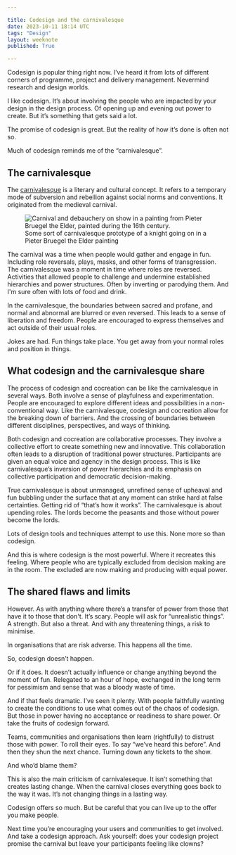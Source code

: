 ```yaml
---

title: Codesign and the carnivalesque
date: 2023-10-11 18:14 UTC
tags: "Design"
layout: weeknote
published: True

---
```


Codesign is popular thing right now. I’ve heard it from lots of different corners of programme, project and delivery management. Nevermind research and design worlds.

I like codesign. It’s about involving the people who are impacted by your design in the design process. Of opening up and evening out power to create. But it’s something that gets said a lot.

The promise of codesign is great. But the reality of how it’s done is often not so.

Much of codesign reminds me of the “carnivalesque”.

## The carnivalesque

The [carnivalesque](http://www.longwood.edu/staff/mcgeecw/notesoncarnivalesque.htm) is a literary and cultural concept. It refers to a temporary mode of subversion and rebellion against social norms and conventions. It originated from the medieval carnival.

<figure class="noir">
    <img src="/images/pieter-bruegel.jpeg" alt="Carnival and debauchery on show in a painting from Pieter Bruegel the Elder, painted during the 16th century."/>
    <figcaption>Some sort of carnivalesque prototype of a knight going on in a Pieter Bruegel the Elder painting</figcaption>
  </figure>

The carnival was a time when people would gather and engage in fun. Including role reversals, plays, masks, and other forms of transgression. The carnivalesque was a moment in time where roles are reversed. Activities that allowed people to challenge and undermine established hierarchies and power structures. Often by inverting or parodying them. And I'm sure often with lots of food and drink.

In the carnivalesque, the boundaries between sacred and profane, and normal and abnormal are blurred or even reversed. This leads to a sense of liberation and freedom. People are encouraged to express themselves and act outside of their usual roles.

Jokes are had. Fun things take place. You get away from your normal roles and position in things.

## What codesign and the carnivalesque share

The process of codesign and cocreation can be like the carnivalesque in several ways. Both involve a sense of playfulness and experimentation. People are encouraged to explore different ideas and possibilities in a non-conventional way. Like the carnivalesque, codesign and cocreation allow for the breaking down of barriers. And the crossing of boundaries between different disciplines, perspectives, and ways of thinking.

Both codesign and cocreation are collaborative processes. They involve a collective effort to create something new and innovative. This collaboration often leads to a disruption of traditional power structures. Participants are given an equal voice and agency in the design process. This is like carnivalesque’s inversion of power hierarchies and its emphasis on collective participation and democratic decision-making.

True carnivalesque is about unmanaged, unrefined sense of upheaval and fun bubbling under the surface that at any moment can strike hard at false certainties. Getting rid of “that’s how it works”. The carnivalesque is about upending roles. The lords become the peasants and those without power become the lords.

Lots of design tools and techniques attempt to use this. None more so than codesign.

And this is where codesign is the most powerful. Where it recreates this feeling. Where people who are typically excluded from decision making are in the room. The excluded are now making and producing with equal power.

## The shared flaws and limits

However. As with anything where there’s a transfer of power from those that have it to those that don't. It’s scary. People will ask for “unrealistic things”. A strength. But also a threat. And with any threatening things, a risk to minimise.

In organisations that are risk adverse. This happens all the time.

So, codesign doesn’t happen.

Or if it does. It doesn’t actually influence or change anything beyond the moment of fun. Relegated to an hour of hope, exchanged in the long term for pessimism and sense that was a bloody waste of time.

And if that feels dramatic. I’ve seen it plenty. With people faithfully wanting to create the conditions to use what comes out of the chaos of codesign. But those in power having no acceptance or readiness to share power. Or take the fruits of codesign forward. 

Teams, communities and organisations then learn (rightfully) to distrust those with power. To roll their eyes. To say “we’ve heard this before”. And then they shun the next chance. Turning down any tickets to the show.

And who’d blame them?

This is also the main criticism of carnivaleseque. It isn’t something that creates lasting change. When the carnival closes everything goes back to the way it was. It’s not changing things in a lasting way.

Codesign offers so much. But be careful that you can live up to the offer you make people.

Next time you’re encouraging your users and communities to get involved. And take a codesign approach. Ask yourself: does your codesign project promise the carnival but leave your participants feeling like clowns?


